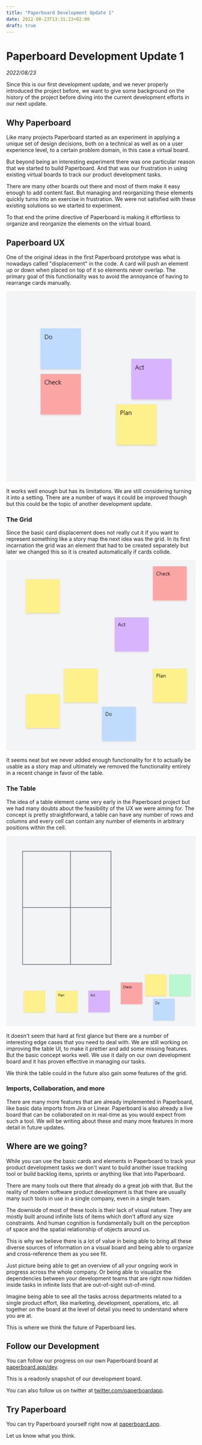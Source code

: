 ```yaml
---
title: "Paperboard Development Update 1"
date: 2022-08-23T13:31:23+02:00
draft: true
---
```


# Paperboard Development Update 1

_2022/08/23_

Since this is our first development update, and we never properly introduced the project
before, we want to give some background on the history of the project before diving into
the current development efforts in our next update.

## Why Paperboard

Like many projects Paperboard started as an experiment in applying a unique set of
design decisions, both on a technical as well as on a user experience level, to a certain
problem domain, in this case a virtual board.

But beyond being an interesting experiment there was one particular reason that we started to build Paperboard.
And that was our frustration in using existing virtual boards to track our product development tasks.

There are many other boards out there and most of them make it easy enough to add content fast.
But managing and reorganizing these elements quickly turns into an exercise in frustration.
We were not satisfied with these existing solutions so we started to experiment.

To that end the prime directive of Paperboard is making it effortless to organize and reorganize
the elements on the virtual board.

## Paperboard UX

One of the original ideas in the first Paperboard prototype was what is nowadays called
"displacement" in the code.
A card will push an element up or down when placed on top of it so elements never overlap.
The primary goal of this functionality was to avoid the annoyance of having to rearrange cards manually.

![displacement example](./displacement-example.gif)

It works well enough but has its limitations.
We are still considering turning it into a setting.
There are a number of ways it could be improved though but this could be the topic of another development update.

### The Grid

Since the basic card displacement does not really cut it if you want to represent something like a story map
the next idea was the grid.
In its first incarnation the grid was an element that had to be created separately but later we changed
this so it is created automatically if cards collide.

![grid demo](./grid-demo.gif)

It seems neat but we never added enough functionality for it to actually be usable as a story map and ultimately
we removed the functionality entirely in a recent change in favor of the table.

### The Table

The idea of a table element came very early in the Paperboard project but we had many doubts about the feasibility of the UX we were aiming for. The concept is pretty straightforward, a table can have any number of rows and columns
and every cell can contain any number of elements in arbitrary positions within the cell.

![table demo](./table-demo.gif)

It doesn't seem that hard at first glance but there are a number of interesting edge cases that you need to deal with.
We are still working on improving the table UI, to make it prettier and add some missing features.
But the basic concept works well. We use it daily on our own development board and it has proven effective
in managing our tasks.

We think the table could in the future also gain some features of the grid.

### Imports, Collaboration, and more

There are many more features that are already implemented in Paperboard, like basic data imports from Jira or Linear.
Paperboard is also already a live board that can be collaborated on in real-time as you would expect from such a tool.
We will be writing about these and many more features in more detail in future updates.

## Where are we going?

While you can use the basic cards and elements in Paperboard to track your product development tasks
we don't want to build another issue tracking tool or build backlog items, sprints or anything like
that into Paperboard.

There are many tools out there that already do a great job with that.
But the reality of modern software product development is that there are usually many such tools
in use in a single company, even in a single team.

The downside of most of these tools is their lack of visual nature.
They are mostly built around infinite lists of items which don't afford any size constraints.
And human cognition is fundamentally built on the perception of space and the spatial relationship of objects around us.

This is why we believe there is a lot of value in being able to bring all these diverse sources of information
on a visual board and being able to organize and cross-reference them as you see fit.

Just picture being able to get an overview of all your ongoing work in progress across the whole company.
Or being able to visualize the dependencies between your development teams that are right now hidden inside
tasks in infinite lists that are out-of-sight out-of-mind.

Imagine being able to see all the tasks across departments related to a single product effort,
like marketing, development, operations, etc. all together on the board at the level of detail you need
to understand where you are at.

This is where we think the future of Paperboard lies.

## Follow our Development

You can follow our progress on our own Paperboard board at [paperboard.app/dev](https://paperboard.app/dev).

This is a readonly snapshot of our development board.

You can also follow us on twitter at [twitter.com/paperboardapp](https://twitter.com/paperboardapp).

## Try Paperboard

You can try Paperboard yourself right now at [paperboard.app](https://paperboard.app).

Let us know what you think.
